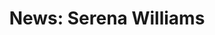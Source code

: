 ---
title: "News: Serena Williams"
layout: revealjs-mini-thesis
vocabulary:
- tennis
- superstar
- to set a goal
- diversity
- diverse
- African-Americans
- Latinos
- workforces
- silicon
- valley
- Silicon Valley
- boardroom
- high-tech
paragraph:
- Serena Williams is a tennis superstar. 
- Now she has set herself a new goal. 
- Williams wants to make tech companies more diverse. 
- She wants to help them more African-Americans, Latinos and women in their workforces. 
- Williams now has a chance to do that. 
- She is joining a Silicon Valley boardroom. 
- Silicon Valley is in California. 
- It is the center of the high-tech industry. 
- Big tech companies like Facebook and Google are in Silicon Valley.
source: https://newsela.com/articles/serena-williams-survey-monkey/id/31091/
---